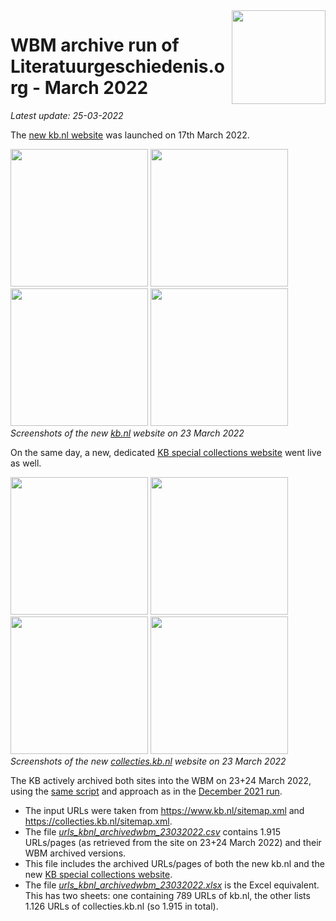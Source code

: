 <image src="https://upload.wikimedia.org/wikipedia/commons/thumb/1/17/Logo_Koninklijke_Bibliotheek_wordmark.svg/150px-Logo_Koninklijke_Bibliotheek_wordmark.svg.png" width="150" align="right"/>

# WBM archive run of Literatuurgeschiedenis.org - March 2022
*Latest update: 25-03-2022*

The [new kb.nl website](https://www.kb.nl) was launched on 17th March 2022. 

<kbd><image src="images/kbnl_homepage_23032022.png" width="220"/></kbd>
<kbd><image src="images/kbnl_newspage_23032022.png" width="220"/></kbd>
<kbd><image src="images/kbnl_topstukpage_23032022.png" width="220"/></kbd>
<kbd><image src="images/kbnl_organisationpage_23032022.png" width="220"/></kbd>
<br clear="all"/>
*Screenshots of the new [kb.nl](https://www.kb.nl) website on 23 March 2022*

On the same day, a new, dedicated [KB special collections website](https://collecties.kb.nl) went live as well. 

<kbd><image src="images/collectieskbnl_homepage_23032022.png" width="220"/></kbd>
<kbd><image src="images/collectieskbnl_koopmanpage_23032022.png" width="220"/></kbd>
<kbd><image src="images/collectieskbnl_nlpoeziepage_23032022.png" width="220"></kbd>
<kbd><image src="images/collectieskbnl_dichterpage_23032022.png" width="220"></kbd>
<br clear="all"/>
*Screenshots of the new [collecties.kb.nl](https://collecties.kb.nl) website on 23 March 2022*

The KB actively archived both sites into the WBM on 23+24 March 2022, using the [same script](../../wbm-archiver_v2_30112021) and approach as in the [December 2021 run](../24122021/). 

* The input URLs were taken from https://www.kb.nl/sitemap.xml and https://collecties.kb.nl/sitemap.xml. 
* The file *[urls_kbnl_archivedwbm_23032022.csv](urls_kbnl_archivedwbm_23032022.csv)* contains 1.915 URLs/pages (as retrieved from the site on 23+24 March 2022) and their WBM archived versions.
* This file includes the archived URLs/pages of both the new kb.nl and the new [KB special collections website](https://collecties.kb.nl).
* The file *[urls_kbnl_archivedwbm_23032022.xlsx](urls_kbnl_archivedwbm_23032022.xlsx)* is the Excel equivalent. This has two sheets: one containing 789 URLs of kb.nl, the other lists 1.126 URLs of collecties.kb.nl (so 1.915 in total).

